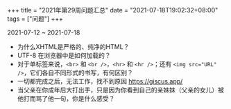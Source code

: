 +++
title = "2021年第29周问题汇总"
date = "2021-07-18T19:02:32+08:00"
tags = ["问题"]
+++

2021-07-12 ~ 2021-07-18

- 为什么XHTML是严格的、纯净的HTML？
- UTF-8 在浏览器中是如何加载的？
- 对于单标签来说，`<br>` 和 `<br />`，`<hr>` 和 `<hr />`；还有 `<img src="URL" />`，它们各自不同形式的书写，有何区别？
- 一切都完成之后，无法工作，找不到原因 <https://giscus.app/>
- 当父亲在你成年后大打出手，只是因为你看到自己的亲妹妹（父亲的女儿）被他打而骂了他一句，你是什么感受？
